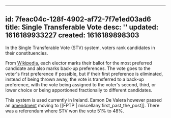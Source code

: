 
---
id: 7feac04c-128f-4902-af72-7f7e1ed03ad6
title: Single Transferable Vote
desc: ''
updated: 1616189933227
created: 1616189898303
---

In the Single Transferable Vote (STV) system, voters rank candidates in their constituencies.

From [Wikipedia](https://en.wikipedia.org/wiki/Single_transferable_vote),
each elector marks their ballot for the most preferred candidate and
also marks back-up preferences. The vote goes to the voter's first preference if possible,
but if their first preference is eliminated, instead of being thrown away,
the vote is transferred to a back-up preference, with the vote being assigned
to the voter's second, third, or lower choice or being apportioned
fractionally to different candidates.

This system is used currently in Ireland. Eamon De Valera however passed an
[amendment](https://en.wikipedia.org/wiki/Third_Amendment_of_the_Constitution_Bill_1958)
moving to [[FPTP | miscellany.first_past_the_post]]. There was a referendum
where STV won the vote 51% to 48%.
